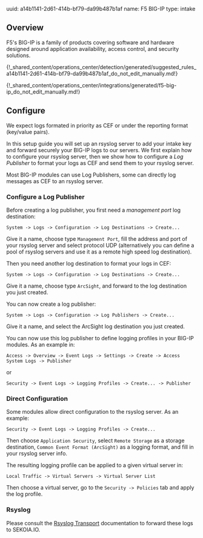 uuid: a14b1141-2d61-414b-bf79-da99b487b1af
name: F5 BIG-IP
type: intake

## Overview

F5's BIG-IP is a family of products covering software and hardware designed around application availability, access control, and security solutions.


{!_shared_content/operations_center/detection/generated/suggested_rules_a14b1141-2d61-414b-bf79-da99b487b1af_do_not_edit_manually.md!}

{!_shared_content/operations_center/integrations/generated/f5-big-ip_do_not_edit_manually.md!}

## Configure

We expect logs formated in priority as CEF or under the reporting format (key/value pairs).

In this setup guide you will set up an rsyslog server to add your intake key and forward securely your BIG-IP logs to our servers. We first explain how to configure your rsyslog server, then we show how to configure a *Log Publisher* to format your logs as CEF and send them to your rsyslog server.

Most BIG-IP modules can use Log Publishers, some can directly log messages as CEF to an rsyslog server.

### Configure a Log Publisher

Before creating a log publisher, you first need a *management port* log destination:
```
System -> Logs -> Configuration -> Log Destinations -> Create...
```
Give it a name, choose type `Management Port`, fill the address and port of your rsyslog server and select protocol UDP
(alternatively you can define a pool of rsyslog servers and use it as a remote high speed log destination).

Then you need another log destination to format your logs in CEF:
```
System -> Logs -> Configuration -> Log Destinations -> Create...
```
Give it a name, choose type `ArcSight`, and forward to the log destination you just created.

You can now create a log publisher:
```
System -> Logs -> Configuration -> Log Publishers -> Create...
```
Give it a name, and select the ArcSight log destination you just created.

You can now use this log publisher to define logging profiles in your BIG-IP modules. As an example in:
```
Access -> Overview -> Event Logs -> Settings -> Create -> Access System Logs -> Publisher
```
or
```
Security -> Event Logs -> Logging Profiles -> Create... -> Publisher
```


### Direct Configuration

Some modules allow direct configuration to the rsyslog server. As an example:
```
Security -> Event Logs -> Logging Profiles -> Create...
```
Then choose `Application Security`, select `Remote Storage` as a storage destination, `Common Event Format (ArcSight)` as a logging format, and fill in your rsyslog server info.

The resulting logging profile can be applied to a given virtual server in:
```
Local Traffic -> Virtual Servers -> Virtual Server List
```
Then choose a virtual server, go to the `Security -> Policies` tab and apply the log profile.

### Rsyslog

Please consult the [Rsyslog Transport](../../../ingestion_methods/rsyslog/) documentation to forward these logs to SEKOIA.IO.
